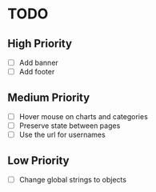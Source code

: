 # TODO

## High Priority

- [ ] Add banner
- [ ] Add footer

## Medium Priority

- [ ] Hover mouse on charts and categories
- [ ] Preserve state between pages
- [ ] Use the url for usernames

## Low Priority

- [ ] Change global strings to objects
